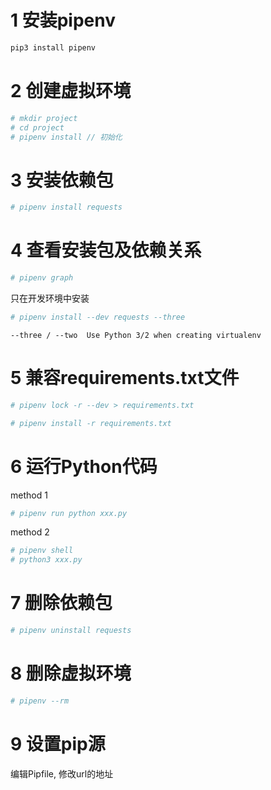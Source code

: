 
# 1 安装pipenv

```bash
pip3 install pipenv
```

# 2 创建虚拟环境

```bash
# mkdir project
# cd project
# pipenv install // 初始化
```

# 3 安装依赖包

```bash
# pipenv install requests
```

# 4 查看安装包及依赖关系

```bash
# pipenv graph
```

只在开发环境中安装

```bash
# pipenv install --dev requests --three
```

```
--three / --two  Use Python 3/2 when creating virtualenv
```

# 5 兼容requirements.txt文件

```bash
# pipenv lock -r --dev > requirements.txt
```

```bash
# pipenv install -r requirements.txt
```

# 6 运行Python代码

method 1

```bash
# pipenv run python xxx.py
```

method 2

```bash
# pipenv shell
# python3 xxx.py
```
# 7 删除依赖包

```bash
# pipenv uninstall requests
```

# 8 删除虚拟环境

```bash
# pipenv --rm
```

# 9 设置pip源

编辑Pipfile, 修改url的地址



